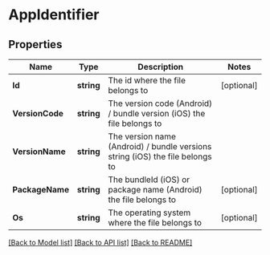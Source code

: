 # AppIdentifier

## Properties

Name | Type | Description | Notes
------------ | ------------- | ------------- | -------------
**Id** | **string** | The id where the file belongs to | [optional] 
**VersionCode** | **string** | The version code (Android) / bundle version (iOS) the file belongs to | 
**VersionName** | **string** | The version name (Android) / bundle versions string (iOS) the file belongs to | 
**PackageName** | **string** | The bundleId (iOS) or package name (Android) the file belongs to | [optional] 
**Os** | **string** | The operating system where the file belongs to | [optional] 

[[Back to Model list]](../README.md#documentation-for-models) [[Back to API list]](../README.md#documentation-for-api-endpoints) [[Back to README]](../README.md)


